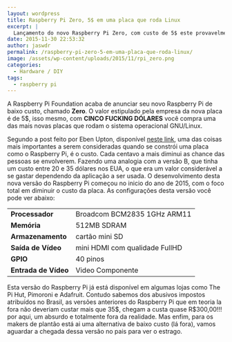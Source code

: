 ```yaml
---
layout: wordpress
title: Raspberry Pi Zero, 5$ em uma placa que roda Linux
excerpt: |
  Lançamento do novo Raspberry Pi Zero, com custo de 5$ este provavelmente é a placa com menor custo que roda Linux
date: 2015-11-30 22:53:32
author: jaswdr
permalink: /raspberry-pi-zero-5-em-uma-placa-que-roda-linux/
image: /assets/wp-content/uploads/2015/11/rpi_zero.png
categories:
  - Hardware / DIY
tags:
  - raspberry pi
---
```


A Raspberry Pi Foundation acaba de anunciar seu novo Raspberry Pi de baixo custo, chamado <strong>Zero</strong>. O valor estipulado pela empresa da nova placa é de 5$, isso mesmo, com <strong>CINCO FUCKING DÓLARES</strong> você compra uma das mais novas placas que rodam o sistema operacional GNU/Linux.<!--more-->


Segundo a post feito por Eben Upton, disponível <a href="https://www.raspberrypi.org/blog/raspberry-pi-zero/" target="_blank">neste link</a>, uma das coisas mais importantes a serem consideradas quando se constrói uma placa como o Raspberry Pi, é o custo. Cada centavo a mais diminui as chance das pessoas se envolverem. Fazendo uma analogia com a versão B, que tinha um custo entre 20 e 35 dólares nos EUA, o que era um valor considerável a se gastar dependendo da aplicação a ser usada.
O desenvolvimento desta nova versão do Raspberry Pi começou no inicio do ano de 2015, com o foco total em diminuir o custo da placa. As configurações desta versão você pode ver abaixo:
<table>
<tbody>
<tr>
<td><strong>Processador</strong></td>
<td>Broadcom BCM2835 1GHz ARM11</td>
</tr>
<tr>
<td><strong>Memória</strong></td>
<td>512MB SDRAM</td>
</tr>
<tr>
<td><strong>Armazenamento</strong></td>
<td>cartão mini SD</td>
</tr>
<tr>
<td><strong>Saída de Vídeo</strong></td>
<td>mini HDMI com qualidade FullHD</td>
</tr>
<tr>
<td><strong>GPIO</strong></td>
<td>40 pinos</td>
</tr>
<tr>
<td><strong>Entrada de Vídeo</strong></td>
<td>Video Componente</td>
</tr>
</tbody>
</table>
Esta versão do Raspberry Pi já está disponível em algumas lojas como The Pi Hut, Pimoroni e Adafruit. Contudo sabemos dos abusivos impostos atribuídos no Brasil, as versões anteriores do Raspberry Pi que em teoria la fora não deveriam custar mais que 35$, chegam a custa quase R$300,00!!! por aqui, um absurdo e totalmente fora da realidade.
Mas enfim, para os makers de plantão está ai uma alternativa de baixo custo (lá fora), vamos aguardar a chegada dessa versão no pais para ver o estrago.
<div id="_booktextmark_tab_id_" style="visibility: hidden;" title="1448798315119"></div>